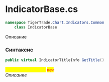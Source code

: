 
# IndicatorBase.cs
```csharp
namespace TigerTrade.Chart.Indicators.Common  
    class IndicatorBase
```

Описание

### Синтаксис
```csharp
public virtual IndicatorTitleInfo GetTitle()
```

<mark style="color:yellow;">**`IndicatorTitleInfo`**</mark> <mark style="color:red;">`new`</mark>  
 *Описание*  
  

                    
                    